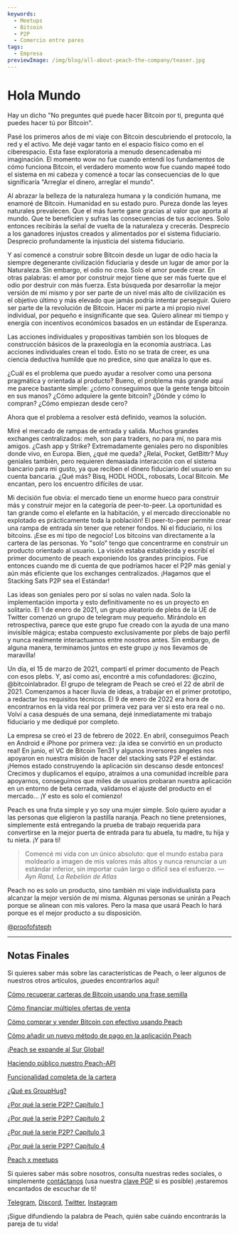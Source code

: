 ```yaml
---
keywords:
  - Meetups
  - Bitcoin
  - P2P
  - Comercio entre pares
tags:
  - Empresa
previewImage: /img/blog/all-about-peach-the-company/teaser.jpg
---
```


# Hola Mundo

Hay un dicho "No preguntes qué puede hacer Bitcoin por ti, pregunta qué puedes hacer tú por Bitcoin".

Pasé los primeros años de mi viaje con Bitcoin descubriendo el
protocolo, la red y el activo. Me dejé vagar tanto en el espacio físico como en el ciberespacio. Esta fase exploratoria a menudo
desencadenaba mi imaginación. El momento wow no fue cuando
entendí los fundamentos de cómo funciona Bitcoin, el verdadero momento wow fue cuando mapeé todo el sistema en mi cabeza y comencé a tocar las consecuencias de lo que significaría "Arreglar el dinero, arreglar el mundo".

Al abrazar la belleza de la naturaleza humana y la condición humana,
me enamoré de Bitcoin. Humanidad en su estado puro. Pureza donde
las leyes naturales prevalecen. Que el más fuerte gane gracias al valor que
aporta al mundo. Que te beneficien y sufras las
consecuencias de tus acciones. Solo entonces recibirás la señal
de vuelta de la naturaleza y crecerás. Desprecio a los ganadores injustos creados
y alimentados por el sistema fiduciario. Desprecio profundamente la injusticia del
sistema fiduciario.

Y así comencé a construir sobre Bitcoin desde un lugar de odio hacia la siempre
degenerante civilización fiduciaria y desde un lugar de amor por la Naturaleza.
Sin embargo, el odio no crea. Solo el amor puede crear. En otras palabras:
el amor por construir mejor tiene que ser más fuerte que el odio por destruir
con más fuerza. Esta búsqueda por desarrollar la mejor versión de mí mismo y
por ser parte de un nivel más alto de civilización es el objetivo último y más
elevado que jamás podría intentar perseguir. Quiero ser parte de la
revolución de Bitcoin. Hacer mi parte a mi propio nivel individual, por pequeño
e insignificante que sea. Quiero alinear mi tiempo y energía
con incentivos económicos basados en un estándar de Esperanza.

Las acciones individuales y propositivas también son los bloques de construcción básicos
de la praxeología en la economía austriaca. Las acciones individuales crean el
todo. Esto no se trata de creer, es una ciencia deductiva humilde
que no predice, sino que analiza lo que es.

¿Cuál es el problema que puedo ayudar a resolver como una persona pragmática y orientada al producto?
Bueno, el problema más grande aquí me parece bastante simple:
¿cómo conseguimos que la gente tenga bitcoin en sus manos?
¿Cómo adquiere la gente bitcoin?
¿Dónde y cómo lo compran?
¿Cómo empiezan desde cero?

Ahora que el problema a resolver está definido, veamos la solución.

Miré el mercado de rampas de entrada y salida. Muchos grandes exchanges centralizados: meh, son para traders, no para mí, no para mis amigos.
¿Cash app y Strike? Extremadamente geniales pero no disponibles donde vivo,
en Europa. Bien, ¿qué me queda? ¿Relai, Pocket, GetBittr? Muy
geniales también, pero requieren demasiada interacción con el
sistema bancario para mi gusto, ya que reciben el dinero fiduciario del usuario en su cuenta bancaria. ¿Qué más? Bisq, HODL HODL, robosats, Local
Bitcoin. Me encantan, pero los encuentro difíciles de usar.

Mi decisión fue obvia: el mercado tiene un enorme hueco para construir
más y construir mejor en la categoría de peer-to-peer. La
oportunidad es tan grande como el elefante en la habitación, y el mercado
direccionable no explotado es prácticamente toda la población!
El peer-to-peer permite crear una rampa de entrada sin tener que
retener fondos. Ni el fiduciario, ni los bitcoins. ¡Ese es mi tipo de
negocio! Los bitcoins van directamente a la cartera de las personas. Yo "solo" tengo que
concentrarme en construir un producto orientado al usuario. La visión estaba establecida y escribí el primer documento de peach exponiendo los grandes principios. Fue entonces cuando me di cuenta de que podríamos hacer el P2P más genial y aún más
eficiente que los exchanges centralizados. ¡Hagamos que el Stacking Sats P2P
sea el Estándar!

Las ideas son geniales pero por sí solas no valen nada. Solo la implementación
importa y esto definitivamente no es un proyecto en solitario. El 1 de enero de
2021, un grupo aleatorio de plebs de la UE de Twitter comenzó un grupo de telegram muy pequeño. Mirándolo en retrospectiva, parece que este grupo fue
creado con la ayuda de una mano invisible mágica; estaba compuesto
exclusivamente por plebs de bajo perfil y nunca realmente interactuamos entre nosotros antes. Sin embargo, de alguna manera, terminamos juntos en este
grupo ¡y nos llevamos de maravilla!

Un día, el 15 de marzo de 2021, compartí el primer documento de Peach con
esos plebs. Y, así como así, encontré a mis cofundadores: @czino,
@bitcoinlabrador. El grupo de telegram de Peach se creó el 22 de abril de
2021. Comenzamos a hacer lluvia de ideas, a trabajar en el primer prototipo,
a redactar los requisitos técnicos. El 9 de enero de 2022 era
hora de encontrarnos en la vida real por primera vez para ver si esto era
real o no. Volví a casa después de una semana, dejé inmediatamente mi trabajo fiduciario y me dediqué por completo.

La empresa se creó el 23 de febrero de 2022. En abril, conseguimos
Peach en Android e iPhone por primera vez: ¡la idea se convirtió en un producto real! En junio, el VC de Bitcoin Ten31 y algunos inversores ángeles nos apoyaron en nuestra misión de hacer del stacking sats P2P
el estándar. ¡Hemos estado construyendo la aplicación sin descanso desde
entonces! Crecimos y duplicamos el equipo, atraímos a una comunidad increíble para apoyarnos, conseguimos que miles de usuarios probaran nuestra aplicación en
un entorno de beta cerrada, validamos el ajuste del producto en el mercado... ¡Y esto es solo el comienzo!

Peach es una fruta simple y yo soy una mujer simple. Solo quiero ayudar
a las personas que eligieron la pastilla naranja. Peach no tiene pretensiones, simplemente
está entregando la prueba de trabajo requerida para convertirse en la mejor puerta de entrada para tu abuela, tu madre, tu hija y tu nieta.
¡Y para ti!

> Comencé mi vida con un único absoluto: que el mundo estaba para
> moldearlo a imagen de mis valores más altos y nunca renunciar
> a un estándar inferior, sin importar cuán largo o difícil sea el esfuerzo.
> <cite>— Ayn Rand, La Rebelión de Atlas</cite>

Peach no es solo un producto, sino también mi viaje individualista para
alcanzar la mejor versión de mí misma. Algunas personas se unirán a Peach
porque se alinean con mis valores. Pero la masa que usará
Peach lo hará porque es el mejor producto a su disposición.

[@proofofsteph](https://twitter.com/proofofsteph)

---

## Notas Finales

Si quieres saber más sobre las características de Peach, o leer algunos de nuestros otros artículos, ¡puedes encontrarlos aquí!

[Cómo recuperar carteras de Bitcoin usando una frase semilla](https://peachbitcoin.com/es/blog/how-to-restore-peach-wallet/)

[Cómo financiar múltiples ofertas de venta](https://peachbitcoin.com/es/blog/funding-multiple-sell-offers/)

[Cómo comprar y vender Bitcoin con efectivo usando Peach](https://peachbitcoin.com/es/blog/how-to-buy-and-sell-bitcoin-with-cash-using-peach/)

[Cómo añadir un nuevo método de pago en la aplicación Peach](https://peachbitcoin.com/es/blog/how-to-add-a-payment-method/)

[¡Peach se expande al Sur Global!](https://peachbitcoin.com/es/blog/peach-expands-to-the-global-south/)

[Haciendo público nuestro Peach-API](https://peachbitcoin.com/es/blog/making-our-peach-api-public/)

[Funcionalidad completa de la cartera](https://peachbitcoin.com/es/blog/full-wallet-functionality/)

[¿Qué es GroupHug?](https://peachbitcoin.com/es/blog/group-hug/)

[¿Por qué la serie P2P? Capítulo 1](https://peachbitcoin.com/es/blog/why-p2p-chapter-1/)

[¿Por qué la serie P2P? Capítulo 2](https://peachbitcoin.com/es/blog/why-p2p-chapter-2/)

[¿Por qué la serie P2P? Capítulo 3](https://peachbitcoin.com/es/blog/why-p2p-chapter-3-circular-economies/)

[¿Por qué la serie P2P? Capítulo 4](https://peachbitcoin.com/es/blog/why-p2p-chapter-4-chains-of-trust/)

[Peach x meetups](https://peachbitcoin.com/es/blog/peach-for-meetups/)

Si quieres saber más sobre nosotros, consulta nuestras redes sociales, o simplemente [contáctanos](mailto:hello@peachbitcoin.com) (usa nuestra [clave PGP](https://keys.openpgp.org/vks/v1/by-fingerprint/48339A19645E2E53488E0E5479E1B270FACD1BD2) si es posible) ¡estaremos encantados de escuchar de ti!

[Telegram](https://t.me/peachtopeach), [Discord](https://discord.gg/ypeHz3SW54), [Twitter](https://twitter.com/peachbitcoin), [Instagram](https://instagram.com/peachbitcoin)

¡Sigue difundiendo la palabra de Peach, quién sabe cuándo encontrarás la pareja de tu vida!
